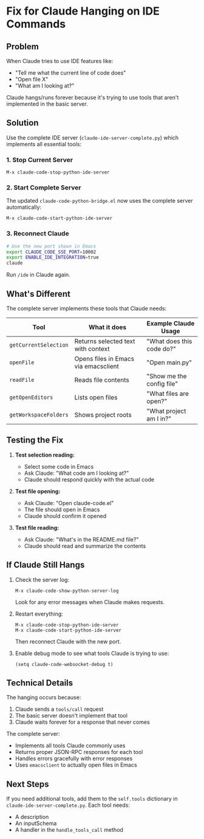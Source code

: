 # Fix for Claude Hanging on IDE Commands

## Problem

When Claude tries to use IDE features like:
- "Tell me what the current line of code does"
- "Open file X"
- "What am I looking at?"

Claude hangs/runs forever because it's trying to use tools that aren't implemented in the basic server.

## Solution

Use the complete IDE server (`claude-ide-server-complete.py`) which implements all essential tools:

### 1. Stop Current Server

```
M-x claude-code-stop-python-ide-server
```

### 2. Start Complete Server

The updated `claude-code-python-bridge.el` now uses the complete server automatically:

```
M-x claude-code-start-python-ide-server
```

### 3. Reconnect Claude

```bash
# Use the new port shown in Emacs
export CLAUDE_CODE_SSE_PORT=10002  
export ENABLE_IDE_INTEGRATION=true
claude
```

Run `/ide` in Claude again.

## What's Different

The complete server implements these tools that Claude needs:

| Tool | What it does | Example Claude Usage |
|------|--------------|---------------------|
| `getCurrentSelection` | Returns selected text with context | "What does this code do?" |
| `openFile` | Opens files in Emacs via emacsclient | "Open main.py" |
| `readFile` | Reads file contents | "Show me the config file" |
| `getOpenEditors` | Lists open files | "What files are open?" |
| `getWorkspaceFolders` | Shows project roots | "What project am I in?" |

## Testing the Fix

1. **Test selection reading:**
   - Select some code in Emacs
   - Ask Claude: "What code am I looking at?"
   - Claude should respond quickly with the actual code

2. **Test file opening:**
   - Ask Claude: "Open claude-code.el"
   - The file should open in Emacs
   - Claude should confirm it opened

3. **Test file reading:**
   - Ask Claude: "What's in the README.md file?"
   - Claude should read and summarize the contents

## If Claude Still Hangs

1. Check the server log:
   ```
   M-x claude-code-show-python-server-log
   ```
   Look for any error messages when Claude makes requests.

2. Restart everything:
   ```
   M-x claude-code-stop-python-ide-server
   M-x claude-code-start-python-ide-server
   ```
   Then reconnect Claude with the new port.

3. Enable debug mode to see what tools Claude is trying to use:
   ```elisp
   (setq claude-code-websocket-debug t)
   ```

## Technical Details

The hanging occurs because:
1. Claude sends a `tools/call` request
2. The basic server doesn't implement that tool
3. Claude waits forever for a response that never comes

The complete server:
- Implements all tools Claude commonly uses
- Returns proper JSON-RPC responses for each tool
- Handles errors gracefully with error responses
- Uses `emacsclient` to actually open files in Emacs

## Next Steps

If you need additional tools, add them to the `self.tools` dictionary in `claude-ide-server-complete.py`. Each tool needs:
- A description
- An inputSchema
- A handler in the `handle_tools_call` method